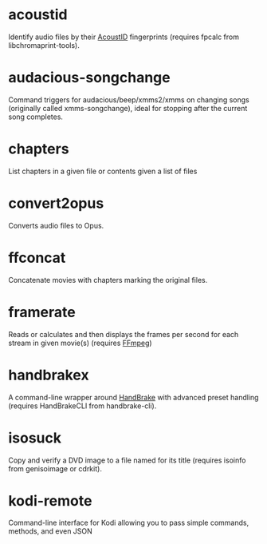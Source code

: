 # acoustid
Identify audio files by their [AcoustID](https://acoustid.org/) fingerprints (requires fpcalc from libchromaprint-tools).

# audacious-songchange
Command triggers for audacious/beep/xmms2/xmms on changing songs (originally called xmms-songchange), ideal for stopping after the current song completes.

# chapters
List chapters in a given file or contents given a list of files

# convert2opus
Converts audio files to Opus.

# ffconcat
Concatenate movies with chapters marking the original files.

# framerate
Reads or calculates and then displays the frames per second for each stream in given movie(s) (requires [FFmpeg](https://ffmpeg.org/))

# handbrakex
A command-line wrapper around [HandBrake](https://github.com/HandBrake/HandBrake) with advanced preset handling (requires HandBrakeCLI from handbrake-cli).

# isosuck
Copy and verify a DVD image to a file named for its title (requires isoinfo from genisoimage or cdrkit).

# kodi-remote
Command-line interface for Kodi allowing you to pass simple commands, methods, and even JSON
